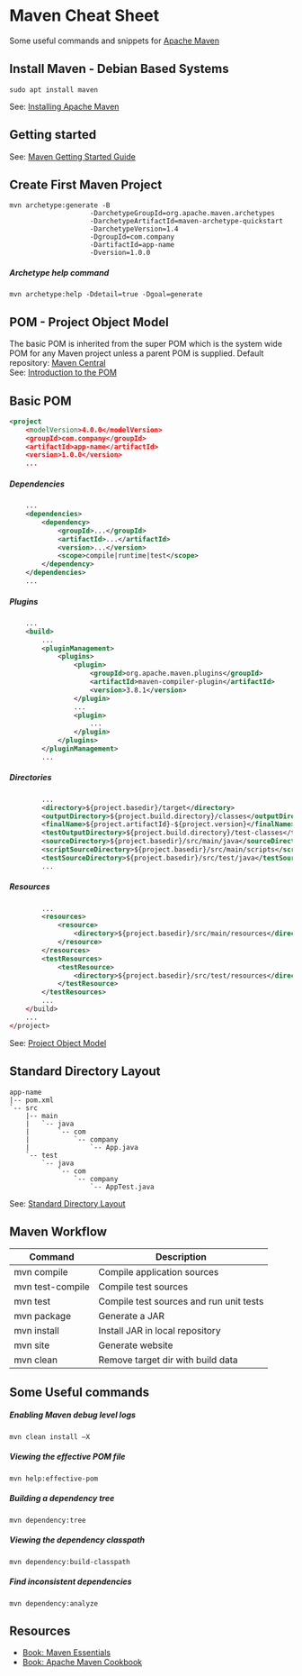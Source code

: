 Maven Cheat Sheet
=================
Some useful commands and snippets for [Apache Maven](https://maven.apache.org/)

Install Maven - Debian Based Systems
------------------------------------
    sudo apt install maven
See: [Installing Apache Maven](https://maven.apache.org/install.html)

Getting started
---------------
See: [Maven Getting Started Guide](https://maven.apache.org/guides/getting-started/index.html)

## Create First Maven Project
```code
mvn archetype:generate -B
                    -DarchetypeGroupId=org.apache.maven.archetypes
                    -DarchetypeArtifactId=maven-archetype-quickstart
                    -DarchetypeVersion=1.4
                    -DgroupId=com.company
                    -DartifactId=app-name
                    -Dversion=1.0.0
```
##### Archetype help command
    mvn archetype:help -Ddetail=true -Dgoal=generate

POM - Project Object Model
--------------------------
The basic POM is inherited from the super POM which is the system wide POM for any Maven project unless a parent POM is supplied. Default repository: [Maven Central](http://repo.maven.apache.org/maven2)  
See: [Introduction to the POM](https://maven.apache.org/guides/introduction/introduction-to-the-pom.html)

## Basic POM
```xml
<project 
    <modelVersion>4.0.0</modelVersion>
    <groupId>com.company</groupId>
    <artifactId>app-name</artifactId>
    <version>1.0.0</version>
    ...
```
##### Dependencies
```xml
    ...
    <dependencies>
        <dependency>
            <groupId>...</groupId>
            <artifactId>...</artifactId>
            <version>...</version>
            <scope>compile|runtime|test</scope>
        </dependency>
    </dependencies>
    ...
```
##### Plugins
```xml
    ...
    <build>
        ...
        <pluginManagement>
            <plugins>
                <plugin>
                    <groupId>org.apache.maven.plugins</groupId>
                    <artifactId>maven-compiler-plugin</artifactId>
                    <version>3.8.1</version>
                </plugin>
                ...
                <plugin>
                    ...
                </plugin> 
            </plugins>
        </pluginManagement>
        ...
```
##### Directories
```xml
        ...
        <directory>${project.basedir}/target</directory>
        <outputDirectory>${project.build.directory}/classes</outputDirectory>
        <finalName>${project.artifactId}-${project.version}</finalName>
        <testOutputDirectory>${project.build.directory}/test-classes</testOutputDirectory>
        <sourceDirectory>${project.basedir}/src/main/java</sourceDirectory>
        <scriptSourceDirectory>${project.basedir}/src/main/scripts</scriptSourceDirectory>
        <testSourceDirectory>${project.basedir}/src/test/java</testSourceDirectory>
        ...
```
##### Resources
```xml
        ...
        <resources>
            <resource>
                <directory>${project.basedir}/src/main/resources</directory>
            </resource>
        </resources>
        <testResources>
            <testResource>
                <directory>${project.basedir}/src/test/resources</directory>
            </testResource>
        </testResources>
        ...
    </build>
    ...
</project>
```
See: [Project Object Model](http://maven.apache.org/pom.html)

Standard Directory Layout
-------------------------
```code
app-name
|-- pom.xml
`-- src
    |-- main
    |   `-- java
    |       `-- com
    |           `-- company
    |               `-- App.java
    `-- test
        `-- java
            `-- com
                `-- company
                    `-- AppTest.java
```
See: [Standard Directory Layout](https://maven.apache.org/guides/introduction/introduction-to-the-standard-directory-layout.html)

Maven Workflow
--------------
| Command | Description |
| --- | --- |
| mvn compile | Compile application sources | 
| mvn test-compile | Compile test sources |
| mvn test | Compile test sources and run unit tests |
| mvn package | Generate a JAR | N/A |
| mvn install | Install JAR in local repository |
| mvn site | Generate website | N/A |
| mvn clean | Remove target dir with build data |

Some Useful commands
--------------------
##### Enabling Maven debug level logs
    mvn clean install –X
##### Viewing the effective POM file
    mvn help:effective-pom
##### Building a dependency tree
    mvn dependency:tree
##### Viewing the dependency classpath
    mvn dependency:build-classpath
##### Find inconsistent dependencies
    mvn dependency:analyze

Resources
---------
* [Book: Maven Essentials](https://www.amazon.com/Maven-Essentials-Prabath-Siriwardena/dp/178398676X)
* [Book: Apache Maven Cookbook](https://www.amazon.com/Apache-Maven-Cookbook-Raghuram-Bharathan/dp/1785286129)
